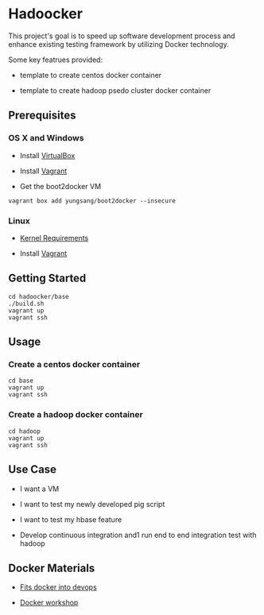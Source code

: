 # Hadoocker

This project's goal is to speed up software development process and enhance existing testing framework by utilizing Docker technology.

Some key featrues provided:

* template to create centos docker container

* template to create hadoop psedo cluster docker container

## Prerequisites

### OS X and Windows

* Install [VirtualBox](https://www.virtualbox.org/wiki/Downloads)

* Install [Vagrant](http://www.vagrantup.com/downloads.html)

* Get the boot2docker VM

```
vagrant box add yungsang/boot2docker --insecure
```

### Linux

* [Kernel Requirements](http://docker.readthedocs.org/en/v0.5.3/installation/kernel/)

* Install [Vagrant](http://www.vagrantup.com/downloads.html)


## Getting Started

```
cd hadoocker/base
./build.sh
vagrant up
vagrant ssh
```

## Usage

### Create a centos docker container

```
cd base 
vagrant up
vagrant ssh
```

### Create a hadoop docker container

```
cd hadoop 
vagrant up
vagrant ssh
```

## Use Case

* I want a VM

* I want to test my newly developed pig script

* I want to test my hbase feature

* Develop continuous integration and1 run end to end integration test with hadoop

## Docker Materials

* [Fits docker into devops](http://www.slideshare.net/saintya/fits-docker-into-devops)

* [Docker workshop](http://www.slideshare.net/saintya/docker-workshop-40590740)
